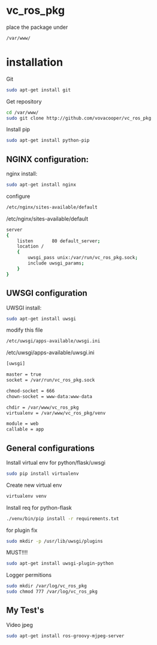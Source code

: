 vc_ros_pkg
==========

place the package under 
```Bash
/var/www/
```

installation
===========

Git
```Bash
sudo apt-get install git
```

Get repository
```Bash
cd /var/www/
sudo git clone http://github.com/vovacooper/vc_ros_pkg
```

Install pip
```Bash
sudo apt-get install python-pip
```


NGINX configuration:
-------------------

nginx install:
```Bash
sudo apt-get install nginx
```
configure
```Bash
/etc/nginx/sites-available/default
```
/etc/nginx/sites-available/default
```Bash
server
{
    listen       80 default_server;
    location /
    {
        uwsgi_pass unix:/var/run/vc_ros_pkg.sock;
        include uwsgi_params;
    }
}
```
UWSGI configuration
-------------------

UWSGI install:
```Bash
sudo apt-get install uwsgi
```
modify this file
```Bash
/etc/uwsgi/apps-available/uwsgi.ini
```
/etc/uwsgi/apps-available/uwsgi.ini
```Bash
[uwsgi]

master = true
socket = /var/run/vc_ros_pkg.sock

chmod-socket = 666
chown-socket = www-data:www-data

chdir = /var/www/vc_ros_pkg
virtualenv = /var/www/vc_ros_pkg/venv

module = web
callable = app
```

General configurations
-------------------

Install virtual env for python/flask/uwsgi
```Bash
sudo pip install virtualenv
```

Create new virtual env
```Bash
virtualenv venv
```

Install req for python-flask
```Bash
./venv/bin/pip install -r requirements.txt
```

for plugin fix
```Bash
sudo mkdir -p /usr/lib/uwsgi/plugins
```
MUST!!!!
```Bash
sudo apt-get install uwsgi-plugin-python
```

Logger permitions
```Bash
sudo mkdir /var/log/vc_ros_pkg
sudo chmod 777 /var/log/vc_ros_pkg
```

My Test's
-------------------
Video jpeg
```Bash
sudo apt-get install ros-groovy-mjpeg-server
```

